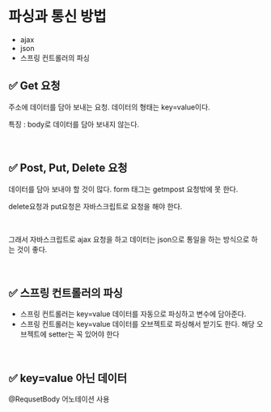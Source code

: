 # 파싱과 통신 방법 

- ajax
- json
- 스프링 컨트롤러의 파싱  



## ✅ Get 요청

주소에 데이터를 담아 보내는 요청. 데이터의 형태는 key=value이다.

특징 : body로 데이터를 담아 보내지 않는다.

<br>

## ✅ Post, Put, Delete 요청

데이터를 담아 보내야 할 것이 많다. form 태그는 getmpost 요청밖에 못 한다. 

delete요청과 put요청은 자바스크립트로 요청을 해야 한다. 

<br>

그래서 자바스크립트로 ajax 요청을 하고 데이터는 json으로 통일을 하는 방식으로 하는 것이 좋다. 

<br>

## ✅ 스프링 컨트롤러의 파싱

- 스프링 컨트롤러는 key=value 데이터를 자동으로 파싱하고 변수에 담아준다.
- 스프링 컨트롤러는 key=value 데이터를 오브젝트로 파싱해서 받기도 한다.
  해당 오브젝트에 setter는 꼭 있어야 한다

<br>

## ✅ key=value 아닌 데이터

@RequsetBody 어노테이션 사용 


